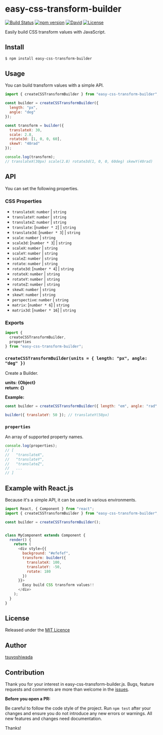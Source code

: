 easy-css-transform-builder
==========================

[![Build Status](http://img.shields.io/travis/tsuyoshiwada/easy-css-transform-builder.svg?style=flat-square)](https://travis-ci.org/tsuyoshiwada/easy-css-transform-builder)
[![npm version](https://img.shields.io/npm/v/easy-css-transform-builder.svg?style=flat-square)](http://badge.fury.io/js/easy-css-transform-builder)
[![David](https://img.shields.io/david/dev/tsuyoshiwada/easy-css-transform-builder.svg?style=flat-square)](https://david-dm.org/tsuyoshiwada/easy-css-transform-builder/#info=devDependencies&view=table)
[![License](https://img.shields.io/badge/license-MIT-blue.svg?style=flat-square)](https://raw.githubusercontent.com/tsuyoshiwada/easy-css-transform-builder/master/LICENSE)


Easily build CSS transform values with JavaScript.


## Install

```bash
$ npm install easy-css-transform-builder
```


## Usage

You can build transform values with a simple API.

```javascript
import { createCSSTransformBuilder } from "easy-css-transform-builder";

const builder = createCSSTransformBuilder({
  length: "px",
  angle: "deg"
});

const transform = builder({
  translateX: 30,
  scale: 2.8,
  rotate3d: [1, 0, 0, 60],
  skewY: "40rad"
});

console.log(transform);
// translateX(30px) scale(2.8) rotate3d(1, 0, 0, 60deg) skewY(40rad)
```



## API

You can set the following properties.


### CSS Properties

* `translateX`: `number` | `string`
* `translateY`: `number` | `string`
* `translateZ`: `number` | `string`
* `translate`: [`number * 2`] | `string`
* `translate3d`: [`number * 3`] | `string`
* `scale`: `number` | `string`
* `scale3d`: [`number * 3`] | `string`
* `scaleX`: `number` | `string`
* `scaleY`: `number` | `string`
* `scaleZ`: `number` | `string`
* `rotate`: `number` | `string`
* `rotate3d`: [`number * 4`] | `string`
* `rotateX`: `number` | `string`
* `rotateY`: `number` | `string`
* `rotateZ`: `number` | `string`
* `skewX`: `number` | `string`
* `skewY`: `number` | `string`
* `perspective`: `number` | `string`
* `matrix`: [`number * 6`] | `string`
* `matrix3d`: [`number * 16`] | `string`


### Exports

```javascript
import {
  createCSSTransformBuilder,
  properties
} from "easy-css-transform-builder";
```


### `createCSSTransformBuilder(units = { length: "px", angle: "deg" })`

Create a Builder.

**units: {Object}**  
**return: {}**

**Example:**

```javascript
const builder = createCSSTransformBuilder({ length: "em", angle: "rad" })

builder({ translateY: 50 }); // translateY(50px)
```


### `properties`

An array of supported property names.

```javascript
console.log(properties);
// [
//   "translateX",
//   "translateY",
//   "translateZ",
//   ...
// ]
```



## Example with React.js

Because it's a simple API, it can be used in various environments.

```javascript
import React, { Component } from "react";
import { createCSSTransformBuilder } from "easy-css-transform-builder";

const builder = createCSSTransformBuilder();


class MyComponent extends Component {
  render() {
    return (
      <div style={{
        background: "#efefef",
        transform: builder({
          translateX: 100,
          translateY: -50,
          rotate: 180
        })
      }}>
        Easy build CSS transform values!!
      </div>
    );
  }
}
```



## License

Released under the [MIT Licence](https://raw.githubusercontent.com/tsuyoshiwada/easy-css-transform-builder/master/LICENSE)




## Author

[tsuyoshiwada](https://github.com/tsuyoshiwada)



## Contribution

Thank you for your interest in easy-css-transform-builder.js.
Bugs, feature requests and comments are more than welcome in the [issues](https://github.com/tsuyoshiwada/easy-css-transform-builder/issues).

**Before you open a PR:**

Be careful to follow the code style of the project. Run `npm test` after your changes and ensure you do not introduce any new errors or warnings.
All new features and changes need documentation.

Thanks!
